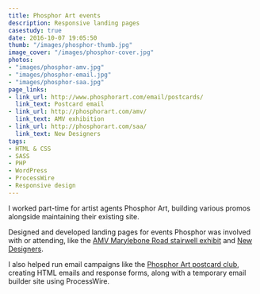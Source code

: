 ```yaml
---
title: Phosphor Art events
description: Responsive landing pages
casestudy: true
date: 2016-10-07 19:05:50
thumb: "/images/phosphor-thumb.jpg"
image_cover: "/images/phosphor-cover.jpg"
photos:
- "images/phosphor-amv.jpg"
- "images/phosphor-email.jpg"
- "images/phosphor-saa.jpg"
page_links:
- link_url: http://www.phosphorart.com/email/postcards/
  link_text: Postcard email
- link_url: http://phosphorart.com/amv/
  link_text: AMV exhibition
- link_url: http://phosphorart.com/saa/
  link_text: New Designers
tags:
- HTML & CSS
- SASS
- PHP
- WordPress
- ProcessWire
- Responsive design
---
```


I worked part-time for artist agents Phosphor Art, building various promos alongside maintaining their existing site.

Designed and developed landing pages for events Phosphor was involved with or attending, like the [AMV Marylebone Road stairwell exhibit](http://phosphorart.com/amv/) and [New Designers](http://phosphorart.com/saa/). 

I also helped run email campaigns like the [Phosphor Art postcard club](http://www.phosphorart.com/email/postcards/), creating HTML emails and response forms, along with a temporary email builder site using ProcessWire.



